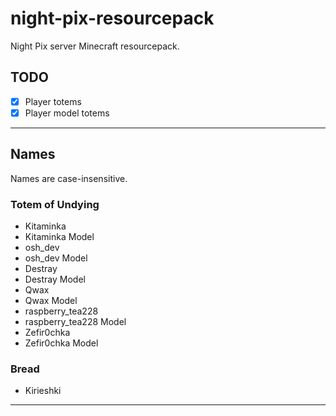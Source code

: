 # night-pix-resourcepack
Night Pix server Minecraft resourcepack.
## TODO
- [x] Player totems
- [x] Player model totems
___
## Names
Names are case-insensitive.
### Totem of Undying
- Kitaminka
- Kitaminka Model
- osh_dev
- osh_dev Model
- Destray
- Destray Model
- Qwax
- Qwax Model
- raspberry_tea228
- raspberry_tea228 Model
- Zefir0chka
- Zefir0chka Model
### Bread
- Kirieshki
___